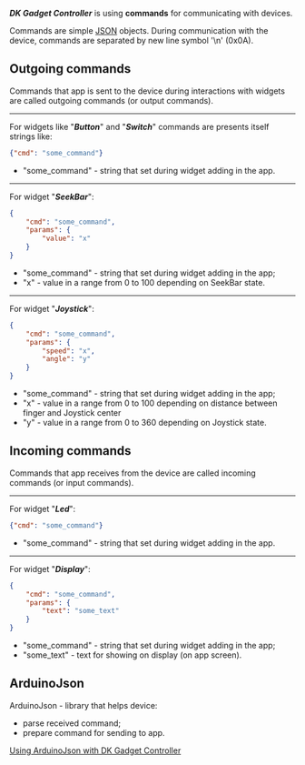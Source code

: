 ***DK Gadget Controller*** is using **commands** for communicating with devices.

Commands are simple [JSON](https://en.wikipedia.org/wiki/JSON) objects.
During communication with the device, commands are separated by new line symbol '\n' (0x0A).

## Outgoing commands

Commands that app is sent to the device during interactions with widgets are called outgoing commands (or output commands).

***

For widgets like "***Button***" and "***Switch***" commands are presents itself strings like:
```json
{"cmd": "some_command"}
```
* "some_command" - string that set during widget adding in the app.

***

For widget "***SeekBar***":
```json
{
    "cmd": "some_command",
    "params": {
        "value": "x"    
    }
}
```
* "some_command" - string that set during widget adding in the app;
* "x" - value in a range from 0 to 100 depending on SeekBar state.

***

For widget "***Joystick***":
```json
{
    "cmd": "some_command",
    "params": {
        "speed": "x",
        "angle": "y"   
    }
}
```
* "some_command" - string that set during widget adding in the app;
* "x" - value in a range from 0 to 100 depending on distance between finger and Joystick center
* "y" - value in a range from 0 to 360 depending on Joystick state.

## Incoming commands

Commands that app receives from the device are called incoming commands (or input commands).

***
 
For widget "***Led***":
```json
{"cmd": "some_command"}
```
* "some_command" - string that set during widget adding in the app.

***

For widget "***Display***":
```json
{
    "cmd": "some_command",
    "params": {
        "text": "some_text"    
    }
}
```
* "some_command" - string that set during widget adding in the app;
* "some_text" - text for showing on display (on app screen).

## ArduinoJson

ArduinoJson - library that helps device:
* parse received command;
* prepare command for sending to app.

[Using ArduinoJson with DK Gadget Controller](https://github.com/ikrio/GadgetController/wiki/Using-ArduinoJson-with-DK-Gadget-Controller)
